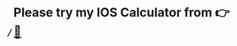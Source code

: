<h1>Please try my IOS Calculator from 👉 <a href="https://mnrgdkl.github.io/JS-Project-003--IOS_Calculator/" target="_blank" rel="noopener noreferrer"> ̷📱</a> </h1>
